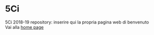 # 5Ci
5Ci 2018-19 repository: 
inserire qui la propria pagina web di benvenuto
<br>
Vai alla <a href="prova1.html">home page</a>
